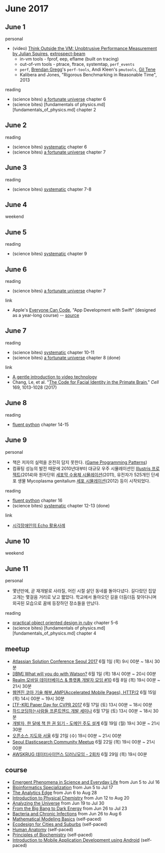 # June 2017

## June 1

personal
* (video) [Think Outside the VM: Unobtrusive Performance Measurement by Julian Squires](https://www.youtube.com/watch?v=xP2yzaYdjpo), [extrospect-beam](https://github.com/tokenrove/extrospect-beam)
  * in-vm tools - fprof, eep, eflame (built on tracing)
  * out-of-vm tools - ptrace, ftrace, systemtap, `perf_events`
  * `perf`, [Brendan Gregg](http://www.brendangregg.com/linuxperf.html)'s `perf-tools`, Andi Kleen's `pmutools`, [Gil Tene](http://stuff-gil-says.blogspot.com/)
  * Kalibera and Jones, "Rigorous Benchmarking in Reasonable Time", 2013

reading
* (science bites) [a fortunate universe][a_fortunate_universe] chapter 6
* (science bites) [fundamentals of physics.md][fundamentals_of_physics.md] chapter 2

[a_fortunate_universe]: ../science_and_math_reading/a_fortunate_universe.md
[fundamentals_of_physics]: ../science_and_math_reading/fundamentals_of_physics.md

## June 2

reading
* (science bites) [systematic][systematic] chapter 6
* (science bites) [a fortunate universe][a_fortunate_universe] chapter 7

[systematic]: ../science_and_math_reading/systematic.md

## June 3

reading
* (science bites) [systematic][systematic] chapter 7-8

## June 4

weekend

## June 5

reading
* (science bites) [systematic][systematic] chapter 9

## June 6

reading
* (science bites) [a fortunate universe][a_fortunate_universe] chapter 7

link
* Apple's [Everyone Can Code][ecc], "App Development with Swift" (designed as a year-long course) -- [source][macworld_apple_ecc]

[ecc]: https://itunes.com/ecc
[macworld_apple_ecc]: http://www.macworld.com/article/3198250/application-development/learn-to-use-swift-to-write-apps-apple-makes-swift-training-free-via-ibooks.html

## June 7

reading
* (science bites) [systematic][systematic] chapter 10-11
* (science bites) [a fortunate universe][a_fortunate_universe] chapter 8 (done)

link
* [A gentle introduction to video technology][intro_to_video_tech]
* Chang, Le, et al. "[The Code for Facial Identity in the Primate Brain.][the_code_for_facial_identity_in_the_primate_brain]" *Cell* 169, 1013-1028 (2017)

[intro_to_video_tech]: https://github.com/leandromoreira/digital_video_introduction
[the_code_for_facial_identity_in_the_primate_brain]: http://www.cell.com/cell/fulltext/S0092-8674(17)30538-X

## June 8

reading
* [fluent python][fluent_python] chapter 14-15

[fluent_python]: ../reading/fluent_python.md

## June 9

personal
* 책은 저자의 실력을 온전히 담지 못한다. ([Game Programming Patterns](http://journal.stuffwithstuff.com/))
* 컴퓨팅 성능의 발전 때문에 2010년대부터 대규모 우주 시뮬레이션인 [Illustris 프로젝트](https://www.cfa.harvard.edu/news/2014-10)(2014)와 원자단위 [세포막 수용체 시뮬레이션](https://www.ncbi.nlm.nih.gov/pmc/articles/PMC3156183/)(2011), 유전자가 525개인 단세포 생물 Mycoplasma genitalium [세포 시뮬레이션](http://www.wholecell.org/)(2012) 등이 시작되었다.

reading
* [fluent python][fluent_python] chapter 16
* (science bites) [systematic][systematic] chapter 12-13 (done)

link
* [시각장애인의 Echo 활용사례][echo_for_the_blind]

[echo_for_the_blind]: https://www.amazon.com/p/feature/arn39fp3k67f8ft

## June 10

weekend

## June 11

personal
* 몇년만에, 곧 재개발로 사라질, 어린 시절 살던 동네를 돌아다녔다. 길다랐던 집앞
  고개는 몇걸음 거리로 낮고 짧았다. 학교에서 돌아오던 길을 더듬더듬 찾아다니며
  외곡된 모습으로 꿈에 등장하던 장소들을 만났다.

reading
* [practical object oriented design in ruby][practical_object_oriented_design_in_ruby] chapter 5-6
* (science bites) [fundamentals of physics.md][fundamentals_of_physics.md] chapter 4

[practical_object_oriented_design_in_ruby]: ../reading/practical_object_oriented_design_in_ruby.md

## meetup

* [Atlassian Solution Conference Seoul 2017](http://atlassiankorea.com/seminar/seminar_view.php?sem_id=13) 6월 1일 (목) 9시 00분 ~ 18시 30분
* [[IBM] What will you do with Watson?](http://onoffmix.com/event/101285) 6월 1일 (목) 18시 00분 ~ 20시 00분
* [Realm 모바일 데이터베이스 & 플랫폼 개발자 모임 #10](http://onoffmix.com/event/101312) 6월 8일 (목) 19시 00분 ~ 21시 30분
* [웹엔진 코아 기술 해부_AMP(Accelerated Mobile Pages), HTTP/2](http://onoffmix.com/event/102576) 6월 15일 (목) 14시 00분 ~ 19시 30분
* [[TF-KR] Paper Day for CVPR 2017](http://onoffmix.com/event/101307) 6월 17일 (토) 13시 00분 ~ 18시 00분
* [하드코딩하는사람들 프론트엔드 개발 세미나](http://onoffmix.com/event/101326) 6월 17일 (토) 13시 00분 ~ 18시 30분
* [개발자, 한 달에 책 한 권 읽기 - 도메인 주도 설계](http://onoffmix.com/event/101712) 6월 19일 (월) 19시 30분 ~ 21시 30분
* [오픈소스 지도와 서울](http://onoffmix.com/event/96798) 6월 21일 (수) 19시 00분 ~ 21시 00분
* [Seoul Elasticsearch Community Meetup](http://onoffmix.com/event/101650) 6월 22일 (목) 19시 00분 ~ 21시 00분
* [AWSKRUG 데이터사이언스 딥러닝모임 - 2회차](https://www.meetup.com/awskrug/events/240664059/) 6월 29일 (목) 19시 00분

## course

* [Emergent Phenomena in Science and Everyday Life](https://www.coursera.org/learn/emergent-phenomena) from Jun 5 to Jul 16
* [Bioinformatics Specialization](https://www.coursera.org/specializations/bioinformatics) from Jun 5 to Jul 17
* [The Analytics Edge](https://www.edx.org/course/analytics-edge-mitx-15-071x-3) from Jun 6 to Aug 28
* [Introduction to Physical Chemistry](https://www.coursera.org/learn/physical-chemistry) from Jun 12 to Aug 20
* [Analyzing the Universe](https://www.coursera.org/learn/analyze) from Jun 19 to Jul 30
* [From the Big Bang to Dark Energy](https://www.coursera.org/learn/big-bang) from Jun 26 to Jul 23
* [Bacteria and Chronic Infections](https://www.coursera.org/learn/bacterial-infections) from Jun 26 to Aug 6
* [Mathematical Modeling Basics](https://www.edx.org/course/mathematical-modeling-basics-delftx-mathmod1x) (self-paced)
* [Ecodesign for Cities and Suburbs](https://www.edx.org/course/ecodesign-cities-suburbs-ubcx-ecodesignx-0) (self-paced)
* [Human Anatomy](https://www.edx.org/course/human-anatomy-hkpolyux-ana101x-1) (self-paced)
* [Principles of Biochemistry](https://www.edx.org/course/principles-biochemistry-harvardx-mcb63x-0) (self-paced)
* [Introduction to Mobile Application Development using Android](https://www.edx.org/course/introduction-mobile-application-hkustx-comp107x-2) (self-paced)

